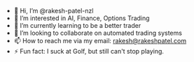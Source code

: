 - 👋 Hi, I’m @rakesh-patel-nzl
- 👀 I’m interested in AI, Finance, Options Trading
- 🌱 I’m currently learning to be a better trader
- 💞️ I’m looking to collaborate on automated trading systems
- 📫 How to reach me via my email: rakesh@rakeshpatel.com
- ⚡ Fun fact: I suck at Golf, but still can't stop playing. 

<!---
rakesh-patel-nzl/rakesh-patel-nzl is a ✨ special ✨ repository because its `README.md` (this file) appears on your GitHub profile.
You can click the Preview link to take a look at your changes.
--->
